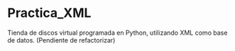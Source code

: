 # Practica_XML

Tienda de discos virtual programada en Python, utilizando XML como base de datos.
(Pendiente de refactorizar)

